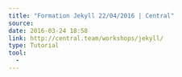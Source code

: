 ```yaml
---
title: "Formation Jekyll 22/04/2016 | Central"
source:
date: 2016-03-24 18:58
link: http://central.team/workshops/jekyll/
type: Tutorial
tool:
  - 
---
```

> 





